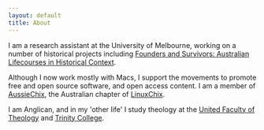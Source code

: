```yaml
---
layout: default
title: About
---
```


I am a research assistant at the University of Melbourne, working on a number of historical projects including [Founders and Survivors: Australian Lifecourses in Historical Context](http://www.foundersandsurvivors.org/).

Although I now work mostly with Macs, I support the movements to promote free and open source software, and open access content.  I am a member of [AussieChix](http://au.linuxchix.org/), the Australian chapter of [LinuxChix](http://www.linuxchix.org/).

I am Anglican, and in my 'other life' I study theology at the [United Faculty of Theology](http://www.uft.edu.au/) and [Trinity College](http://www.trinity.unimelb.edu.au/theological_school).

